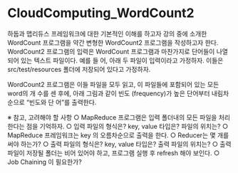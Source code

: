 # CloudComputing_WordCount2


하둡과 맵리듀스 프레임워크에 대한 기본적인 이해를 하고자 강의 중에 소개한 WordCount
프로그램을 약간 변형한 WordCount2 프로그램을 작성하고자 한다. WordCount2 프로그램의
입력은 WordCount 프로그램과 마찬가지로 단어들이 나열되어 있는 텍스트 파일이다. 예를 들
어, 아래 두 파일이 입력이라고 가정하자. 이들은 src/test/resources 폴더에 저장되어 있다고
가정하자.

WordCount2 프로그램은 이들 파일을 모두 읽고, 이 파일들에 포함되어 있는 모든 word의 개
수를 센 후에, 아래 그림과 같이 빈도 (frequency)가 높은 단어부터 내림차순으로 “빈도와 단
어”를 출력한다.

※ 참고, 고려해야 할 사항
○ MapReduce 프로그램은 입력 폴더내의 모든 파일을 처리한다는 점을 기억하자. ○ 입력 파일의 형식은? key, value 타입은? 파일의 위치는?
○ MapReduce 프레임워크는 key 의 오름차순으로 출력을 한다. ○ Reducer는 몇 개를 써야 하는가?
○ 출력 파일의 형식은? key, value 타입은? 출력 파일의 위치는?
○ 출력 파일이 저장될 폴더는 비어 있어야 하고, 프로그램 실행 후 refresh 해야 보인다. ○ Job Chaining 이 필요한가?
